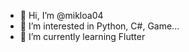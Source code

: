 - 👋 Hi, I’m @mikloa04
- 👀 I’m interested in Python, C#, Game...
- 🌱 I’m currently learning Flutter

<!---
mikloa04/mikloa04 is a ✨ special ✨ repository because its `README.md` (this file) appears on your GitHub profile.
You can click the Preview link to take a look at your changes.
--->
